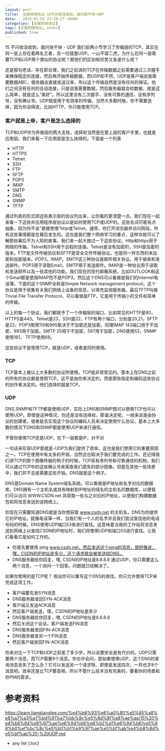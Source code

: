 ```yaml
---
layout: post
title:  全解网络协议-15不问收没收到，就问快不快~UDP
date:   2015-01-01 23:20:27 +0800
categories: [全解网络协议]
tags: [全解网络协议, other]
published: true
---
```




15 不问收没收到，就问快不快 - UDP
我们前两小节学习了传输层的TCP，其实在同一层上存在着两名王者，另一位就是UDP。一山不容二虎，为什么在同一层需要TCP和UDP两个类似的协议呢？那他们的区别和优势又各是什么呢？

还是那句老话，存在即合理，我们之前讲的TCP在传输数据之前需要通过三次握手来确保稳定的连接，然后再开始传输数据，而UDP却不然。UDP是客户端说我需要数据ABC，服务器会直接发送过来，所以这个传输自然是没有任何的保证。他们之间没有任何的会话连接，只是说我需要数据，然后服务器就会给数据，就是这么简单，就是这么“美好”。所以这里没有三次握手，没有可靠的通信，没有序列号，没有确认号。UDP就是用于有效率的传输，当然大多数时候，你不需要选择，因为你没得选，比如HTTP，你只能使用TCP。

### 客户就是上帝，客户是怎么选择的

TCP和UDP作为传输层的两大支柱，选择权当然是在更上层的客户手里，也就是应用层。我们来看一下应用层是怎么抉择的。下面是一个列表

* HTTP
* HTTPS
* Telnet
* SSH
* FTP
* SFTP
* POP3
* IMAP
* SMTP
* DNS
* SNMP
* TFTP

通过列表的形式把这些表示层的协议列出来，让你看的更清楚一点。我们现在一起来看一下这些并应用程序层协议以是如何使用TCP或UDP的。这些名词可能有点抽象，因为你不会“直接使用”http或Telnet。通常，你打开浏览器并访问网站，所有这些事情都是在幕后发生的。这也是我们整个网络学习的重点，这样你就可以了解那些幕后不为人知的故事。我们来一起大致过一下这些协议。Http和https用于网络的传输。Telnet和SSH用于远程的连接。Telnet是没有加密的，SSH是加密的版本。FTP是文件传输协议和SFTP是安全文件传输协议。也是同一样东西的未加密和加密版本。POP3，IMAP，SMTP这三种协议是邮件相关协议。用于接收和发送邮件。POP3用于读取Email，SMTP用于发送邮件。IMAP是一种协议用于读取和发送邮件以及一些其他的功能。我们现在的现代邮箱系统，比如OUTLOOK和这个Gmail都是使用IMAP而不是POP3。然后这个DNS可以看做是我们的Internet电话簿。下面的这个SNMP全称是Simple Network management protocol，这个协议是用于收集有关我们网络上设备的信息，以填充监视服务器。最后TFTP叫做Trivial File Transfer Protocol，可以看做是FTP，它是用于传输小的文件和简单的传输。

以上的每一个协议，我们都赋予了一个传输层的端口，比如常见的HTTP是80，HTTPS是443。Telnet是23，SSH是22，FTP有两个端口，分别是20,21，SFTP是22。POP3使用110和995取决于不加密还是加密。同理IMAP 143端口用于不加密，993用于加密。SMTP 25用于不加密，587用于加密，DNS使用53，SNMP使用161， TFTP使用69。

这些协议不是使用TCP，就是UDP，或者是同时使用。

### TCP

TCP基本上被以上大多数的协议所使用。TCP是非常常见的。基本上在DNS之前的所有的协议都是使用TCP。这不是由你来决定的，而是那些指定和编码这些协议的创作者决定的。他们选择的就是TCP。

### UDP

DNS,SNMP和TFTP都是使用UDP，实际上DNS和SNMP既可以使用TCP也可以使用UDP。即使是这种情况，你还是没有选择权，那谁决定呢，一般来说是由协议的创建者，或者是去实现这个协议的编码人员来决定使用什么协议。基本上大多数的情况下DNS和SNMP都是使用UDP来进行通信。

不管你使用TCP还是UDP，在下一层都是IP，对不对

一句话来形容UDP那就是-UDP为我们提供了效率，这也是我们使用它的重要原因之一。TCP在使用中有太多的开销，当然这也取决于我们要完成的工作。还记得我们讲TCP的那个图像传输的例子的时候，TCP具有序列号和可靠通信的机制，我们可以通过TCP中的这些确认号来索取我们遗失的部分图像。但是在其他一些场景中，我们并不总是需要这些开销。DNS就是这个例子。

DNS是Domain Name System域名系统。可以看做是IP地址和名字对应的数据库。DNS拥有一个主机名或具有映射到IP地址的域名的主机名的数据库，以便我们可以访问 WWW.CSDN.net 并获取一些与之对应的IP地址，以便我们构建数据包和将信息发送到该网络上。

你现在只需要知道DNS就是当你想获取 www.csdn.net 的主机名，DNS为你提供它的IP地址。就像电话簿一样，当我们有一个人的名字并且我们尝试查找他的电话号码的时候。DNS使用UDP端口53来进行查找。这意味着当我的工作站将消息发送到网络上以查找CSDN的IP地址时，我们将使用UDP和端口53进行查找。让我们看看它是如何工作的。

* 你首先要使用 ping www.csdn.net，然后发送这个ping的消息，就好像说，嘿，CSDN的IP地址是多少，这个请求就会被发送给DNS。
* DNS服务器给你回复，嘿, CSDN的IP地址是8.8.8.8 通过UDP，你只需要这么两个消息，一个询问一个回答。问题就已经解决了。

如果你使用的是TCP呢？ 假设你可以重写这个DNS的查找，你只允许使用TCP来完成这项工作。

* 客户端要先发SYN消息
* DNS服务器发回SYN-ACK消息
* 客户端又发送ACK消息
* 然后客户端发送，嘿，CSDN的IP地址是多少
* DNS服务器给你回复，嘿, CSDN的IP地址是8.8.8.8
* 然后关闭这个会话，客户端发送FIN消息
* DNS服务器发回FIN-ACK消息
* DNS服务器发另一个FIN消息
* 然后客户端发回FIN-ACK消息

你来对比一下TCP和UDP之前差了多少步。所以说要安全是有代价的。UDP只需要两个消息，而TCP需要9个消息。你也许会问，那如果使用UDP，这个DNS的查询消息丢失了怎么办？它可以发送另一个请求呀。即使是发送四次，一共也才8个消息吧。效率还是比TCP要高呀。所以不管什么技术没有完美的，要看你的场景和你PM的需求。




# 参考资料

https://learn.lianglianglee.com/%e4%b8%93%e6%a0%8f/%e5%85%a8%e8%a7%a3%e7%bd%91%e7%bb%9c%e5%8d%8f%e8%ae%ae/15%20%e4%b8%8d%e9%97%ae%e6%94%b6%e6%b2%a1%e6%94%b6%e5%88%b0%ef%bc%8c%e5%b0%b1%e9%97%ae%e5%bf%ab%e4%b8%8d%e5%bf%ab%20-%20UDP.md

* any list
{:toc}
